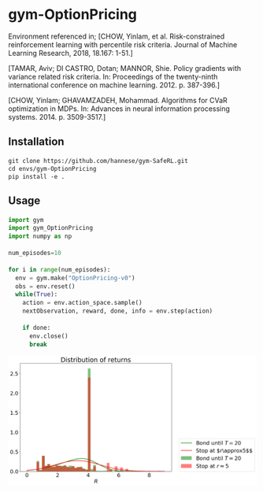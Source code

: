 # gym-OptionPricing

Environment referenced in;
[CHOW, Yinlam, et al. Risk-constrained reinforcement learning with percentile risk criteria. Journal of Machine Learning Research, 2018, 18.167: 1-51.]

[TAMAR, Aviv; DI CASTRO, Dotan; MANNOR, Shie. Policy gradients with variance related risk criteria. In: Proceedings of the twenty-ninth international conference on machine learning. 2012. p. 387-396.]

[CHOW, Yinlam; GHAVAMZADEH, Mohammad. Algorithms for CVaR optimization in MDPs. In: Advances in neural information processing systems. 2014. p. 3509-3517.]

## Installation

```shell
git clone https://github.com/hannese/gym-SafeRL.git
cd envs/gym-OptionPricing
pip install -e .
```
## Usage

```python
import gym
import gym_OptionPricing
import numpy as np

num_episodes=10

for i in range(num_episodes):
  env = gym.make("OptionPricing-v0")
  obs = env.reset()
  while(True):
    action = env.action_space.sample()
    nextObservation, reward, done, info = env.step(action)

    if done:
      env.close()
      break
```

![Distribution of returns for two policies](return_distribution.png)


